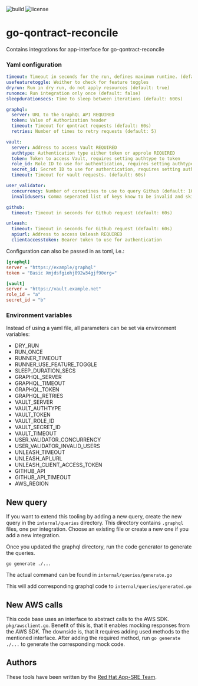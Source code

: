 ![build](https://ci.ext.devshift.net/buildStatus/icon?job=app-sre-go-qontract-reconcile-gh-build-master)
![license](https://img.shields.io/github/license/app-sre/go-qontract-reconcile.svg?style=flat)


# go-qontract-reconcile

Contains integrations for app-interface for go-qontract-reconcile

### Yaml configuration

```YAML
timeout: Timeout in seconds for the run, defines maximum runtime. (default: 0)
usefeaturetoggle: Weither to check for feature toggles
dryrun: Run in dry run, do not apply resources (default: true)
runonce: Run integration only once (default: false)
sleepdurationsecs: Time to sleep between iterations (default: 600s)

graphql: 
  server: URL to the GraphQL API REQUIRED
  token: Value of Authorization header
  timeout: Timeout for qontract requests (default: 60s) 
  retries: Number of times to retry requests (default: 5)

vault:
  server: Address to access Vault REQUIRED
  authtype: Authentication type either token or approle REQUIRED
  token: Token to access Vault, requires setting authtype to token
  role_id: Role ID to use for authentication, requires setting authtype to approle 
  secret_id: Secret ID to use for authentication, requires setting authtype to approle
  timeout: Timeout for vault requests. (default: 60s) 

user_validator:
  concurrency: Number of coroutines to use to query Github (default: 10)
  invalidusers: Comma seperated list of keys know to be invalid and skipd for PGP key validation

github:
  timeout: Timeout in seconds for Github request (default: 60s)

unleash:
  timeout: Timeout in seconds for Github request (default: 60s)
  apiurl: Address to access Unleash REQUIRED
  clientaccesstoken: Bearer token to use for authentication
```

Configuration can also be passed in as toml, i.e.:

```TOML
[graphql]
server = "https://example/graphql"
token = "Basic Xmjdsfgiohj092w34gjf90erg="

[vault]
server = "https://vault.example.net"
role_id = "a"
secret_id = "b"
```

### Environment variables

Instead of using a yaml file, all parameters can be set via environment variables:
 * DRY_RUN
 * RUN_ONCE
 * RUNNER_TIMEOUT
 * RUNNER_USE_FEATURE_TOGGLE
 * SLEEP_DURATION_SECS
 * GRAPHQL_SERVER
 * GRAPHQL_TIMEOUT
 * GRAPHQL_TOKEN
 * GRAPHQL_RETRIES
 * VAULT_SERVER
 * VAULT_AUTHTYPE
 * VAULT_TOKEN
 * VAULT_ROLE_ID
 * VAULT_SECRET_ID
 * VAULT_TIMEOUT
 * USER_VALIDATOR_CONCURRENCY
 * USER_VALIDATOR_INVALID_USERS
 * UNLEASH_TIMEOUT
 * UNLEASH_API_URL
 * UNLEASH_CLIENT_ACCESS_TOKEN
 * GITHUB_API
 * GITHUB_API_TIMEOUT
 * AWS_REGION


## New query

If you want to extend this tooling by adding a new query, create the new query in the `internal/queries` directory. This directory contains `.graphql` files, one per integration. Choose an existing file or create a new one if you add a new integration. 

Once you updated the graphql directory, run the code generator to generate the queries.

`go generate ./...`

The actual command can be found in `internal/queries/generate.go`

This will add corresponding graphql code to `internal/queries/generated.go` 


## New AWS calls

This code base uses an interface to abstract calls to the AWS SDK. `pkg/awsclient.go`. Benefit of this is, that it enables mocking responses from the AWS SDK. The downside is, that it requires adding used methods to the mentioned interface. After adding the required method, run  `go generate ./...` to generate the corresponding mock code. 


## Authors

These tools have been written by the [Red Hat App-SRE Team](mailto:sd-app-sre@redhat.com).
